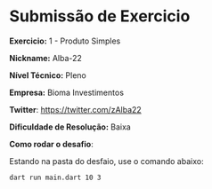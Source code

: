 # Submissão de Exercicio

**Exercicio:** 1 - Produto Simples

**Nickname:** Alba-22

**Nível Técnico:** Pleno

**Empresa:** Bioma Investimentos

**Twitter**: https://twitter.com/zAlba22

**Dificuldade de Resolução:** Baixa

**Como rodar o desafio**: 

Estando na pasta do desfaio, use o comando abaixo: 
```bash
dart run main.dart 10 3
```